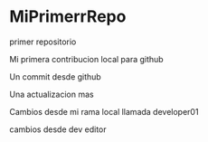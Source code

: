 # MiPrimerrRepo

primer repositorio

Mi primera contribucion local para github

Un commit desde github

Una actualizacion mas

Cambios desde mi rama local llamada developer01

cambios desde dev editor